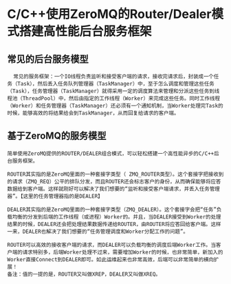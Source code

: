 C/C++使用ZeroMQ的Router/Dealer模式搭建高性能后台服务框架
========================================

常见的后台服务模型
---------------------

      常见的服务框架：一个IO线程负责监听和接受客户端的请求，接收完请求后，封装成一个任务（Task），然后丢入任务队列管理器（TaskManager）中，至于怎么调度和管理这些任务（Task），任务管理器（TaskManager）就得采用一定的调度算法来管理和分派这些任务到线程池（ThreadPool）中，然后由指定的工作线程（Worker）来完成这些任务。同时工作线程（Worker）和任务管理器（TaskManager）还必须有一个通知机制，当Worker处理完Task的时候，能够高效的将结果给会到TaskManager，从而回复给请求的客户端。


基于ZeroMQ的服务模型
---------------------------

    简单使用ZeroMQ提供的ROUTER/DEALER组合模式，可以轻松搭建一个高性能异步的C/C++后台服务框架。

    ROUTER其实指的是ZeroMQ里面的一种套接字类型（ ZMQ_ROUTER类型）。这个套接字把接收到的请求（ZMQ_REQ）公平的排队分发，而且ROUTER还会标志客户的身份，从而确保能够将应答数据给到客户端。这样就刚好可以解决了我们想要的“监听和接受客户端请求，并丢入任务管理器”。【这里的任务管理器指的是DEALER】

    DEALER其实指的是ZeroMQ里面的一种套接字类型（ZMQ_DEALER）。这个套接字会把“任务”负载均衡的分发到后端的工作线程（或进程）Worker的。并且，当DEALER接受到Worker的处理结果的时候，DEALER还会把处理结果数据传递给ROUTER，由ROUTER将应答回给客户端。这样一来，DEALER也解决了我们想要的“任务管理调度和Worker分配工作的问题”。
   
    ROUTER可以高效的接收客户端的请求，而DEALER可以负载均衡的调度后端Worker工作。当客户端的请求特别多，后端Worker处理不过来，需要增加Worker的时候，也非常简单，新加入的Worker直接Connect到DEALER即可。如此运维起来也非常高效，后端可以非常简单的横向扩展！
    备注：值的一提的是，ROUTER又叫做XREP，DEALER又叫做XREQ。



